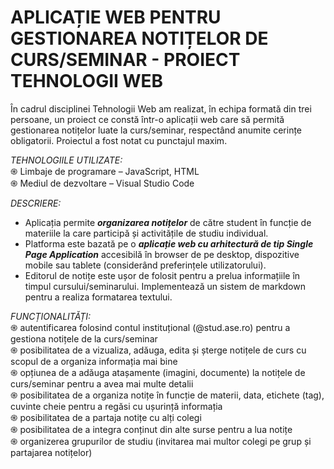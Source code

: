 # APLICAȚIE WEB PENTRU GESTIONAREA NOTIȚELOR DE CURS/SEMINAR - PROIECT TEHNOLOGII WEB

În cadrul disciplinei Tehnologii Web am realizat, în echipa formată din trei persoane, un proiect ce constă într-o aplicații web care să permită gestionarea notițelor luate la curs/seminar, respectând anumite cerințe obligatorii. Proiectul a fost notat cu punctajul maxim.

*TEHNOLOGIILE UTILIZATE:* <br />
֍ Limbaje de programare – JavaScript, HTML <br />
֍ Mediul de dezvoltare – Visual Studio Code <br />

*DESCRIERE:* <br />
+ Aplicația permite ***organizarea notițelor*** de către student în funcție de materiile la care participă și activitățile de studiu individual. 
+ Platforma este bazată pe o ***aplicație web cu arhitectură de tip Single Page Application*** accesibilă în browser de pe desktop, dispozitive mobile sau tablete (considerând preferințele utilizatorului). 
+ Editorul de notițe este ușor de folosit pentru a prelua informațiile în timpul cursului/seminarului. Implementează un sistem de markdown pentru a realiza formatarea textului. 

*FUNCȚIONALITĂȚI:* <br />
֍ autentificarea folosind contul instituțional (@stud.ase.ro) pentru a gestiona notițele de la curs/seminar <br />
֍ posibilitatea de a vizualiza, adăuga, edita și șterge notițele de curs cu scopul de a organiza informația mai bine <br />
֍ opțiunea de a adăuga atașamente (imagini, documente) la notițele de curs/seminar pentru a avea mai multe detalii <br />
֍ posibilitatea de a organiza notițe în funcție de materii, data, etichete (tag), cuvinte cheie pentru a regăsi cu ușurință informația <br />
֍ posibilitatea de a partaja notițe cu alți colegi <br />
֍ posibilitatea de a integra conținut din alte surse pentru a lua notițe <br />
֍ organizerea grupurilor de studiu (invitarea mai multor colegi pe grup și partajarea notițelor) <br />
